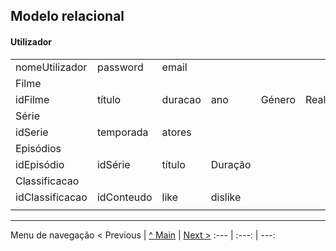 ## Modelo relacional 

#### Utilizador

|                 |            |         |         |        |            |             |         |
| :-------------- | :--------- | :------ | :------ | :----- | :--------- | :---------- | :------ |
| nomeUtilizador  | password   | email   |         |        |            |             |         |
| Filme           |            |         |         |        |            |             |         |
| idFilme         | título     | duracao | ano     | Género | Realizador | publicoAlvo | sinopse |
| Série           |            |         |         |        |            |             |         |
| idSerie         | temporada  | atores  |         |        |            |             |         |
| Episódios       |            |         |         |        |            |             |         |
| idEpisódio      | idSérie    | título  | Duração |        |            |             |         |
| Classificacao   |            |         |         |        |            |             |         |
| idClassificacao | idConteudo | like    | dislike |        |
|                 |            |         |         |        |


---
Menu de navegação
< Previous | [^ Main](https://github.com/exemploTrabalho/reportSIBD/) | [Next >](rebd03.md)
:--- | :---: | ---: 